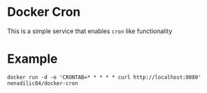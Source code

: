 # Docker Cron

This is a simple service that enables `cron` like functionality

# Example
```
docker run -d -e 'CRONTAB=* * * * * curl http://localhost:8080' nenadilic84/docker-cron
```

